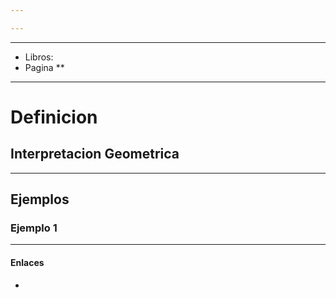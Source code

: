 ```yaml
---

---
```


---
- Libros:
- Pagina **
---
# Definicion




## Interpretacion Geometrica




---
## Ejemplos
### Ejemplo 1


---

#### Enlaces
- 